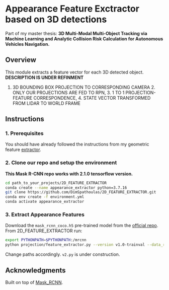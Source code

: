# Appearance Feature Exctractor based on 3D detections
Part of my master thesis: **3D Multi-Modal Multi-Object Tracking via Machine Learning and Analytic Collision Risk Calculation for Autonomous Vehicles Navigation.**
## Overview
This module extracts a feature vector for each 3D detected object. **DESCRIPTION IS UNDER REFINMENT** 

1. 3D BOUNDING BOX PROJECTION TO CORRESPONDING CAMERA 2. ONLY OUR PROJECTIONS ARE FED TO RPN, 3. 1 TO 1 PROJECTION-FEATURE CORRESPONDENCE, 4. STATE VECTOR TRANSFORMED FROM LIDAR TO WORLD FRAME

## Instructions
### 1. Prerequisites 
You should have already followed the instructions from my geometric feature [extractor](https://github.com/DimSpathoulas/PC_FEATURE_EXTRACTOR.git).

### 2. Clone our repo and setup the environment
**This Mask R-CNN repo works with 2.1.0 tensorflow version.**
```bash
cd path_to_your_projects/2D_FEATURE_EXTRACTOR
conda create --name appearance_extractor python=3.7.16
git clone https://github.com/DimSpathoulas/2D_FEATURE_EXTRACTOR.git
conda env create -f environment.yml
conda activate appearance_extractor
```

### 3. Extract Appearance Features
Download the ```mask_rcnn_coco.h5``` pre-trained model from the [official repo](https://github.com/matterport/Mask_RCNN).
From 2D_FEATURE_EXTRACTOR run:
```bash
export PYTHONPATH=$PYTHONPATH:/mrcnn
python projection/feature_extractor.py --version v1.0-trainval --data_root /second_ext4/ktsiakas/kosmas/nuscenes/v1.0-trainval --detection_file /home/ktsiakas/thesis_new/PC_FEATURE_EXTRACTOR/tools/centerpoint_predictions_train.npy --output_file mrcnn_train.pkl
```
Change paths accordingly.
```v2.py``` is under construction.

## Acknowledgments
Built on top of [Mask_RCNN](https://github.com/matterport/Mask_RCNN).
